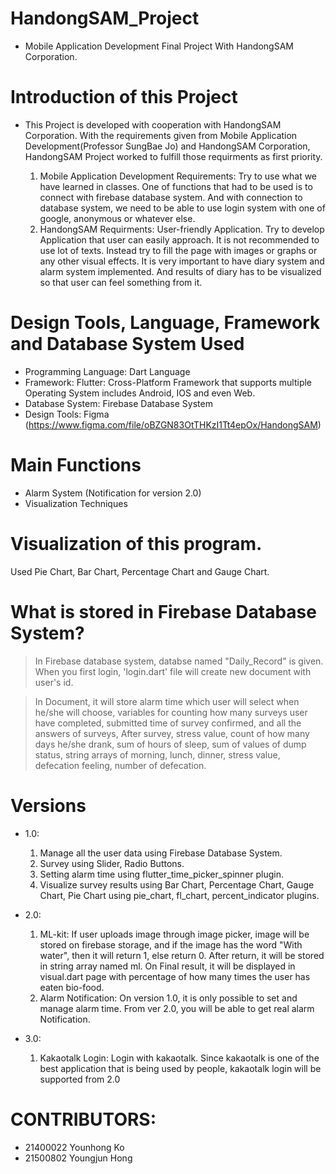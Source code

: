 # HandongSAM_Project
* Mobile Application Development Final Project With HandongSAM Corporation.

# Introduction of this Project
* This Project is developed with cooperation with HandongSAM Corporation. With the requirements given from Mobile Application Development(Professor SungBae Jo) and HandongSAM Corporation, HandongSAM Project worked to fulfill those requirments as first priority. 

  1. Mobile Application Development Requirements: Try to use what we have learned in classes. One of functions that had to be used is to connect with firebase database system. And with connection to database system, we need to be able to use login system with one of google, anonymous or whatever else.
  2. HandongSAM Requirments: User-friendly Application. Try to develop Application that user can easily approach. It is not recommended to use lot of texts. Instead try to fill the page with images or graphs or any other visual effects. It is very important to have diary system and alarm system implemented. And results of diary has to be visualized so that user can feel something from it.

# Design Tools, Language, Framework and Database System Used
* Programming Language: Dart Language
* Framework: Flutter: Cross-Platform Framework that supports multiple Operating System includes Android, IOS and even Web.
* Database System: Firebase Database System
* Design Tools: Figma (https://www.figma.com/file/oBZGN83OtTHKzI1Tt4epOx/HandongSAM)

# Main Functions
* Alarm System (Notification for version 2.0)
* Visualization Techniques

# Visualization of this program.
Used Pie Chart, Bar Chart, Percentage Chart and Gauge Chart.

# What is stored in Firebase Database System?
> In Firebase database system, databse named "Daily_Record" is given. When you first login, 'login.dart' file will create new document with user's id.

> In Document, it will store alarm time which user will select when he/she will choose, variables for counting how many surveys user have completed, submitted time of survey confirmed, and all the answers of surveys,
> After survey, stress value, count of how many days he/she drank, sum of hours of sleep, sum of values of dump status, string arrays of morning, lunch, dinner, stress value, defecation feeling, number of defecation.

# Versions
* 1.0:
  1. Manage all the user data using Firebase Database System.
  2. Survey using Slider, Radio Buttons.
  3. Setting alarm time using flutter_time_picker_spinner plugin.
  4. Visualize survey results using Bar Chart, Percentage Chart, Gauge Chart, Pie Chart using pie_chart, fl_chart, percent_indicator plugins.

* 2.0:
  1. ML-kit: If user uploads image through image picker, image will be stored on firebase storage, and if the image has the word "With water", then it will return 1, else return 0. After return, it will be stored in string array named ml. On Final result, it will be displayed in visual.dart page with percentage of how many times the user has eaten bio-food.
  2. Alarm Notification: On version 1.0, it is only possible to set and manage alarm time. From ver 2.0, you will be able to get real alarm Notification.

* 3.0:
  1. Kakaotalk Login: Login with kakaotalk. Since kakaotalk is one of the best application that is being used by people, kakaotalk login will be supported from 2.0

# CONTRIBUTORS:
* 21400022 Younhong Ko
* 21500802 Youngjun Hong
